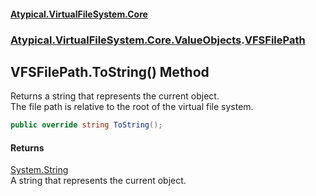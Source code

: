 #### [Atypical.VirtualFileSystem.Core](Atypical.VirtualFileSystem.Core.md 'Atypical.VirtualFileSystem.Core')
### [Atypical.VirtualFileSystem.Core.ValueObjects](Atypical.VirtualFileSystem.Core.ValueObjects.md 'Atypical.VirtualFileSystem.Core.ValueObjects').[VFSFilePath](Atypical.VirtualFileSystem.Core.ValueObjects.VFSFilePath.md 'Atypical.VirtualFileSystem.Core.ValueObjects.VFSFilePath')

## VFSFilePath.ToString() Method

Returns a string that represents the current object.  
The file path is relative to the root of the virtual file system.

```csharp
public override string ToString();
```

#### Returns
[System.String](https://docs.microsoft.com/en-us/dotnet/api/System.String 'System.String')  
A string that represents the current object.